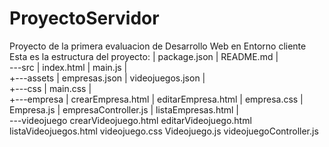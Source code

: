 # ProyectoServidor
Proyecto de la primera evaluacion de Desarrollo Web en Entorno cliente
Esta es la estructura del proyecto:
|   package.json
|   README.md
|   
\---src
    |   index.html
    |   main.js
    |   
    +---assets
    |       empresas.json
    |       videojuegos.json
    |       
    +---css
    |       main.css
    |       
    +---empresa
    |       crearEmpresa.html
    |       editarEmpresa.html
    |       empresa.css
    |       Empresa.js
    |       empresaController.js
    |       listaEmpresas.html
    |       
    \---videojuego
            crearVideojuego.html
            editarVideojuego.html
            listaVideojuegos.html
            videojuego.css
            Videojuego.js
            videojuegoController.js
